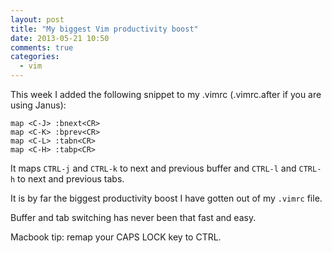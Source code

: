 ```yaml
---
layout: post
title: "My biggest Vim productivity boost"
date: 2013-05-21 10:50
comments: true
categories: 
  - vim
---
```


This week I added the following snippet to my .vimrc (.vimrc.after if you are using Janus):

```vim
map <C-J> :bnext<CR>
map <C-K> :bprev<CR>
map <C-L> :tabn<CR>
map <C-H> :tabp<CR>
```

It maps `CTRL-j` and `CTRL-k` to next and previous buffer and `CTRL-l` and `CTRL-h` to next and previous tabs. 

It is by far the biggest productivity boost I have gotten out of my
`.vimrc` file. 

Buffer and tab switching has never been that fast and easy.

Macbook tip: remap your CAPS LOCK key to CTRL.
